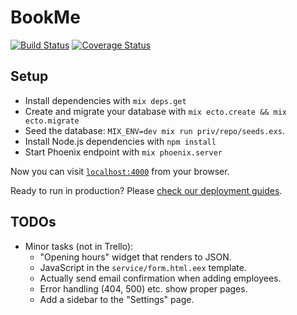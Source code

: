 # BookMe

[![Build Status](https://travis-ci.org/sveittir-finnar/book-me.svg?branch=master)](https://travis-ci.org/sveittir-finnar/book-me)
[![Coverage Status](https://coveralls.io/repos/github/sveittir-finnar/book-me/badge.svg?branch=master)](https://coveralls.io/github/sveittir-finnar/book-me?branch=master)

## Setup

  * Install dependencies with `mix deps.get`
  * Create and migrate your database with `mix ecto.create && mix ecto.migrate`
  * Seed the database: `MIX_ENV=dev mix run priv/repo/seeds.exs`.
  * Install Node.js dependencies with `npm install`
  * Start Phoenix endpoint with `mix phoenix.server`

Now you can visit [`localhost:4000`](http://localhost:4000) from your browser.

Ready to run in production? Please [check our deployment guides](http://www.phoenixframework.org/docs/deployment).

## TODOs

* Minor tasks (not in Trello):
  - "Opening hours" widget that renders to JSON.
  - JavaScript in the `service/form.html.eex` template.
  - Actually send email confirmation when adding employees.
  - Error handling (404, 500) etc. show proper pages.
  - Add a sidebar to the "Settings" page.
